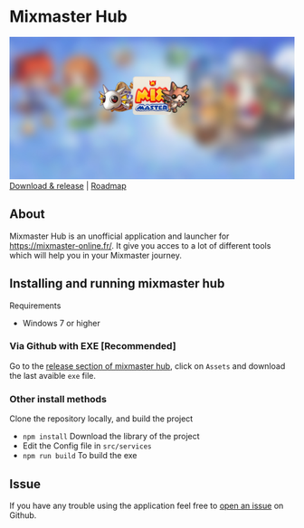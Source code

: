 # Mixmaster Hub

![Mixmaster hub banner](doc/img/mixmaster_app_banner.jpg)
[Download & release][release-github-link] | [Roadmap][projects-github-link]

## About

Mixmaster Hub is an unofficial application and launcher for https://mixmaster-online.fr/. It give you acces to a lot of different tools which will help you in your Mixmaster journey.

## Installing and running mixmaster hub

Requirements
 - Windows 7 or higher

### Via Github with EXE [Recommended]

Go to the [release section of mixmaster hub][release-github-link], click on `Assets` and download the last avaible `exe` file.

### Other install methods

Clone the repository locally, and build the project
 - `npm install` Download the library of the project
 - Edit the Config file in `src/services`
 - `npm run build` To build the exe

## Issue

If you have any trouble using the application feel free to [open an issue][issue-github-link] on Github.

[release-github-link]: https://github.com/mixmaster-app/mixmaster-hub/releases
[projects-github-link]: https://github.com/mixmaster-app/mixmaster-hub/projects
[issue-github-link]: https://github.com/mixmaster-app/mixmaster-hub/issues/new